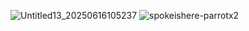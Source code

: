 ![Untitled13_20250616105237](https://github.com/user-attachments/assets/818acbb3-8038-4849-851d-98f4947b2fcf)
![spokeishere-parrotx2](https://github.com/user-attachments/assets/c3994289-b155-4852-bc07-7f3b3c3bc11e)
